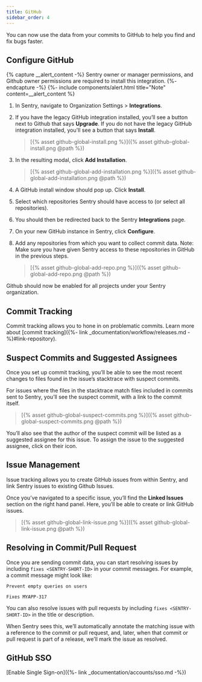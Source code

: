 ```yaml
---
title: GitHub
sidebar_order: 4
---
```

You can now use the data from your commits to GitHub to help you find and fix bugs faster.

## Configure GitHub

{% capture __alert_content -%}
Sentry owner or manager permissions, and Github owner permissions are required to install this integration.
{%- endcapture -%}
{%- include components/alert.html
  title="Note"
  content=__alert_content
%}

1. In Sentry, navigate to Organization Settings > **Integrations**.
2. If you have the legacy GitHub integration installed, you’ll see a button next to Github that says **Upgrade**. If you do not have the legacy GitHub integration installed, you'll see a button that says **Install**.

    > [{% asset github-global-install.png %}]({% asset github-global-install.png @path %})

3. In the resulting modal, click **Add Installation**.

    > [{% asset github-global-add-installation.png %}]({% asset github-global-add-installation.png @path %})
    
4. A GitHub install window should pop up. Click **Install**.
5. Select which repositories Sentry should have access to (or select all repositories).
6. You should then be redirected back to the Sentry **Integrations** page.
7. On your new GitHub instance in Sentry, click **Configure**.
8. Add any repositories from which you want to collect commit data. Note: Make sure you have given Sentry access to these repositories in GitHub in the previous steps.

    > [{% asset github-global-add-repo.png %}]({% asset github-global-add-repo.png @path %})

Github should now be enabled for all projects under your Sentry organization.

## Commit Tracking

Commit tracking allows you to hone in on problematic commits. Learn more about [commit tracking]({%- link _documentation/workflow/releases.md -%}#link-repository).

## Suspect Commits and Suggested Assignees

Once you set up commit tracking, you’ll be able to see the most recent changes to files found in the issue’s stacktrace with suspect commits.

For issues where the files in the stacktrace match files included in commits sent to Sentry, you’ll see the suspect commit, with a link to the commit itself.

> [{% asset github-global-suspect-commits.png %}]({% asset github-global-suspect-commits.png @path %})

You’ll also see that the author of the suspect commit will be listed as a suggested assignee for this issue. To assign the issue to the suggested assignee, click on their icon.

## Issue Management

Issue tracking allows you to create GitHub issues from within Sentry, and link Sentry issues to existing Github Issues.

Once you’ve navigated to a specific issue, you’ll find the **Linked Issues** section on the right hand panel. Here, you’ll be able to create or link GitHub issues.

> [{% asset github-global-link-issue.png %}]({% asset github-global-link-issue.png @path %})

## Resolving in Commit/Pull Request

Once you are sending commit data, you can start resolving issues by including `fixes <SENTRY-SHORT-ID>` in your commit messages. For example, a commit message might look like:

```
Prevent empty queries on users

Fixes MYAPP-317
```

You can also resolve issues with pull requests by including `fixes <SENTRY-SHORT-ID>` in the title or description.

When Sentry sees this, we’ll automatically annotate the matching issue with a reference to the commit or pull request, and, later, when that commit or pull request is part of a release, we’ll mark the issue as resolved.

## GitHub SSO

[Enable Single Sign-on]({%- link _documentation/accounts/sso.md -%})
